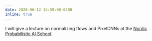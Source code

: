 ```yaml
---
date: 2020-06-12 15:59:00-0400
inline: true
---
```


I will give a lecture on normalizing flows and PixelCNNs at the [Nordic Probabilistic AI School](https://probabilistic.ai/).
